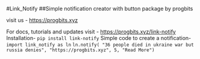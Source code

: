 #Link_Notify
##Simple notification creator with button package by progbits

visit us - https://progbits.xyz

For docs, tutorials and updates visit - https://progbits.xyz/link-notify
Installation-
`pip install link-notify`
Simple code to create a notification-
`import link_notify as ln`
`ln.notify(
	"36 people died in ukraine war but russia denies",
	"https://progbits.xyz",
	5,
	"Read More")`
